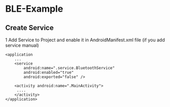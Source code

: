 # BLE-Example

## Create Service

1 Add Service to Project and enable it in AndroidManifest.xml file (if you add service manual)

<?xml version="1.0" encoding="utf-8"?>
<manifest xmlns:android="http://schemas.android.com/apk/res/android"
    package="com.chatchai.android.ble_example">

    <application
        ...
        <service
            android:name=".service.BluetoothService"
            android:enabled="true"
            android:exported="false" />

        <activity android:name=".MainActivity">
         ....
        </activity>
    </application>

</manifest>
   
    
    
    
